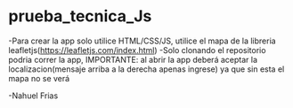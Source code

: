 # prueba_tecnica_Js

-Para crear la app solo utilice HTML/CSS/JS, utilice el mapa de la libreria leafletjs(https://leafletjs.com/index.html)
-Solo clonando el repositorio podria correr la app, IMPORTANTE: al abrir la app deberá aceptar la localizacion(mensaje arriba a la derecha apenas ingrese) ya que sin esta el mapa no se verá



-Nahuel Frias